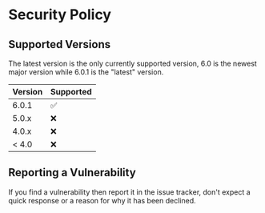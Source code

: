 # Security Policy

## Supported Versions

The latest version is the only currently supported version, 6.0 is the newest major version while 6.0.1 is the "latest" version.

| Version | Supported          |
| ------- | ------------------ |
| 6.0.1   | :white_check_mark: |
| 5.0.x   | :x:                |
| 4.0.x   | :x:                |
| < 4.0   | :x:                |

## Reporting a Vulnerability

If you find a vulnerability then report it in the issue tracker, don't expect a quick response or a reason for why it has been declined.

